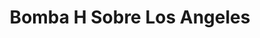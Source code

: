 ---
Numero: 145
title: Bomba H Sobre Los Angeles
Autor: Robert M Williams
Co-autor: 
Ano-de-Publicacao: 1969
Titulo-original: The Day They H-Bombed Los Angeles
Tradutor: Eurico da Fonseca
Co-tradutor: 
Ano-de-edicao: 1961
alias: Robert-M-Williams
Autor2-alias: 
Tradutor1-alias: Eurico-da-Fonseca
Tradutor2-alias: 
Titulo-link: 145-Bomba-H-Sobre-Los-Angeles
Capa: Lima de Freitas
pags: 172
Capa-link: Lima-de-Freitas
---
